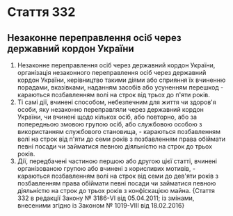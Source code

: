 Cтаття 332
====
Незаконне переправлення осіб через державний кордон України
----
1. Незаконне переправлення осіб через державний кордон України, організація незаконного переправлення осіб через державний кордон України, керівництво такими діями або сприяння їх вчиненню порадами, вказівками, наданням засобів або усуненням перешкод -
караються позбавленням волі на строк від трьох до п'яти років.
2. Ті самі дії, вчинені способом, небезпечним для життя чи здоров'я особи, яку незаконно переправляли через державний кордон України, чи вчинені щодо кількох осіб, або повторно, або за попередньою змовою групою осіб, або службовою особою з використанням службового становища, -
караються позбавленням волі на строк від п'яти до семи років з позбавленням права обіймати певні посади чи займатися певною діяльністю на строк до трьох років.
3. Дії, передбачені частиною першою або другою цієї статті, вчинені організованою групою або вчинені з корисливих мотивів, -
караються позбавленням волі на строк від семи до дев'яти років з позбавленням права обіймати певні посади чи займатися певною діяльністю на строк до трьох років з конфіскацією майна.
{Стаття 332 в редакції Закону № 3186-VI від 05.04.2011; із змінами, внесеними згідно із Законом № 1019-VIII від 18.02.2016}
